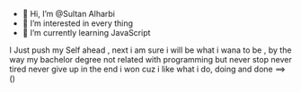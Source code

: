 - 👋 Hi, I’m @Sultan Alharbi
- 👀 I’m interested in every thing
- 🌱 I’m currently learning JavaScript


 I Just push my Self ahead , next i am sure i will be what i wana to be , by the way my bachelor degree not related with programming but never stop never tired never give up
in the end i won cuz i like what i do, doing and done ==> ()

